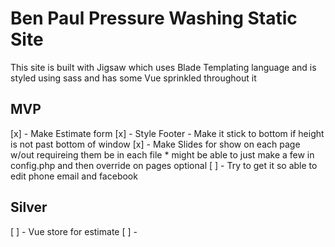 # Ben Paul Pressure Washing Static Site

This site is built with Jigsaw which uses Blade Templating language and is styled using sass and has some Vue sprinkled throughout it

## MVP
  [x] - Make Estimate form
  [x] - Style Footer
      - Make it stick to bottom if height is not past bottom of window
  [x] - Make Slides for show on each page w/out requireing them be in each file
    * might be able to just make a few in config.php and then override on pages optional
  [ ] - Try to get it so able to edit phone email and facebook

## Silver
  [ ] - Vue store for estimate
  [ ] -
